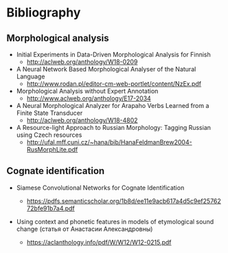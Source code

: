 

# Bibliography

## Morphological analysis

* Initial Experiments in Data-Driven Morphological Analysis for Finnish
   * http://aclweb.org/anthology/W18-0209
* A Neural Network Based Morphological Analyser of the Natural Language
   * http://www.rodan.pl/editor-cm-web-portlet/content/NzEx.pdf
* Morphological Analysis without Expert Annotation
   * http://www.aclweb.org/anthology/E17-2034
* A Neural Morphological Analyzer for Arapaho Verbs Learned from a Finite State Transducer
   * http://aclweb.org/anthology/W18-4802
* A Resource-light Approach to Russian Morphology: Tagging Russian using Czech resources
   * http://ufal.mff.cuni.cz/~hana/bib/HanaFeldmanBrew2004-RusMorphLite.pdf
   
## Cognate identification

* Siamese Convolutional Networks for Cognate Identification
   * https://pdfs.semanticscholar.org/1b8d/ee11e9acb617a4d5c9ef2576272bfe91b7a4.pdf
   
* Using context and phonetic features in models of etymological sound change (статья от Анастасии Александровны)
   * https://aclanthology.info/pdf/W/W12/W12-0215.pdf 
